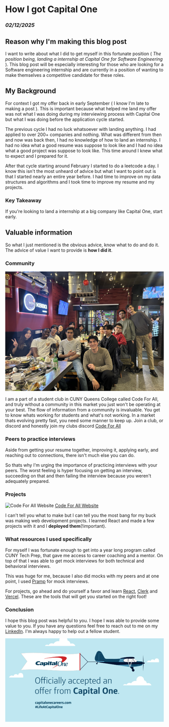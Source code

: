 # How I got Capital One
### *02/12/2025*


## Reason why I'm making this blog post

I want to write about what I did to get myself in this fortunate position ( *The position being, landing a internship at Capital One for Software Engineering* ). This blog post will be especially interesting for those who are looking for a Software engineering internship and are currently in a position of wanting to make themselves a competitive candidate for these roles.

## My Background
For context I got my offer back in early September ( I know I'm late to making a post ). This is important because what helped me land my offer was not what I was doing during my interviewing process with Capital One but what I was doing before the application cycle started. 

The previous cycle I had no luck whatsoever with landing anything. I had applied to over 200+ companies and nothing. What was different from then and now was back then, I had no knowledge of how to land an internship. I had no idea what a good resume was suppose to look like and I had no idea what a good project was suppose to look like. This time around I knew what to expect and I prepared for it.

After that cycle starting around February I started to do a leetcode a day. I know this isn't the most unheard of advice but what I want to point out is that I started nearly an entire year before. 
I had time to improve on my data structures and algorithms and I took time to improve my resume and my projects.

### Key Takeaway
If you're looking to land a internship at a big company like Capital One, start early.

## Valuable information 
So what I just mentioned is the obvious advice, know what to do and do it. The advice of value I want to provide is **how I did it**.

### Community
![Code For All Dinner](../photos/CodeForAllDinner.jpg)

I am a part of a student club in CUNY Queens College called Code For All, and truly without a community in this market you just won't be operating at your best. The flow of information from a community is invaluable. You get to know whats working for students and what's not working. In a market thats evolving pretty fast, you need some manner to keep up. 
Join a club, or discord and honestly join my clubs discord [Code For All](https://discord.gg/aWvjdVQeV2)

### Peers to practice interviews 
Aside from getting your resume together, improving it, applying early, and reaching out to connections, there isn't much else you can do.

So thats why I'm urging the importance of practicing interviews with your peers. The worst feeling is hyper focusing on getting an interview, succeeding on that and then failing the interview because you weren't adequately prepared.

### Projects
![Code For All Website](https://s3.gifyu.com/images/b2BuX.gif)
[Code For All Website](https://www.codeforall.nyc/)

I can't tell you what to make but I can tell you the most bang for my buck was making web development projects. I learned React and made a few projects with it and I **deployed them**(!important). 


### What resources I used specifically
For myself I was fortunate enough to get into a year long program called CUNY Tech Prep, that gave me access to career coaching and a mentor. On top of that I was able to get mock interviews for both technical and behavioral interviews. 

This was huge for me, because I also did mocks with my peers and at one point, I used
[Pramp](https://www.pramp.com/) for mock interviews.

For projects, go ahead and do yourself a favor and learn [React](https://react.dev/), [Clerk](https://clerk.com/) and [Vercel](https://vercel.com/). These are the tools that will get you started on the right foot!

### Conclusion
I hope this blog post was helpful to you. I hope I was able to provide some value to you. If you have any questions feel free to reach out to me on my [LinkedIn](https://www.linkedin.com/in/jonnathan-saavedra/). I'm always happy to help out a fellow student. 

![Capital One](../photos/capitalOneAcceptance.jpg)




